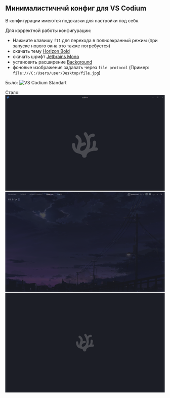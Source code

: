

## Минималистичнчй конфиг для VS Codium

В конфигурации имеются подсказки для настройки под себя.

Для корректной работы конфигурации:
- Нажмите клавишу `f11` для перехода в полноэкранный режим (при запуске нового окна это также потребуется)
- скачать тему [Horizon Bold](https://github.com/jolaleye/horizon-theme-vscode)
- скачать шрифт [Jetbrains Mono](https://www.jetbrains.com/lp/mono)
- установить расширение [Background](https://github.com/shalldie/vscode-background)
- фоновые изображения задавать через `file protocol` (Пример: `file:///C:/Users/user/Desktop/file.jpg`)

Было:
![VS Codium Standart](img/vs-code-standart.png)

Стало:
![VS Codium Minimal](img/vs-codium-minimal.png)
![VS Codium Terminal](img/terminal.png)
![VS Codium Terminal](img/vs-codium-minimal-f11.png)
